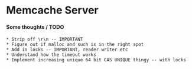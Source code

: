# Memcache Server


#### Some thoughts / TODO
    * Strip off \r\n -- IMPORTANT
    * Figure out if malloc and such is in the right spot
    * Add in locks -- IMPORTANT, reader writer etc
    * Understand how the timeout works
    * Implement increasing unique 64 bit CAS UNIQUE thingy -- with locks

